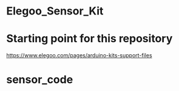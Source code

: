 # Elegoo_Sensor_Kit

# Starting point for this repository

https://www.elegoo.com/pages/arduino-kits-support-files

# sensor_code
